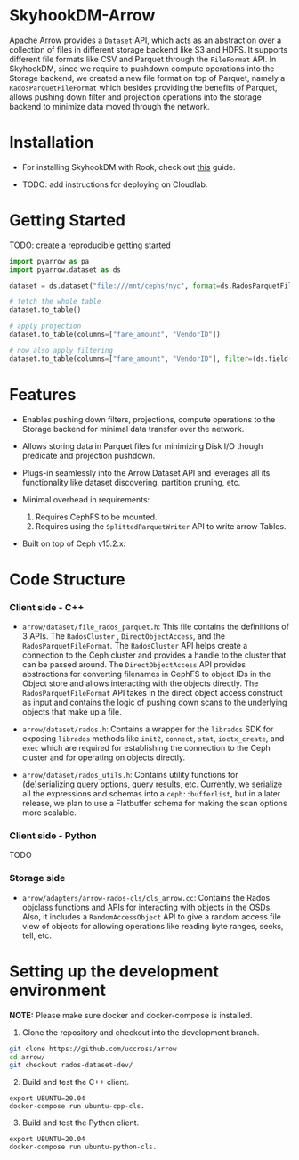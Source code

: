 # SkyhookDM-Arrow

Apache Arrow provides a `Dataset` API, which acts as an abstraction over a collection of files in different storage backend like S3 and HDFS. It supports different file formats like CSV and Parquet through the `FileFormat` API. In SkyhookDM, since we require to pushdown
compute operations into the Storage backend, we created a new file format on top of Parquet, namely a `RadosParquetFileFormat` which besides providing the benefits of Parquet, allows pushing down filter and projection operations into the storage backend to minimize data moved through the network.

# Installation

* For installing SkyhookDM with Rook, check out [this](https://github.com/JayjeetAtGithub/skyhookdm-arrow-docker/blob/master/README.md#deploying-skyhookdm-arrow-on-a-rook-cluster) guide.

* TODO: add instructions for deploying on Cloudlab.

# Getting Started

TODO: create a reproducible getting started

```python
import pyarrow as pa
import pyarrow.dataset as ds

dataset = ds.dataset("file:///mnt/cephs/nyc", format=ds.RadosParquetFileFormat(b"/etc/ceph/ceph.conf"))

# fetch the whole table
dataset.to_table()

# apply projection
dataset.to_table(columns=["fare_amount", "VendorID"])

# now also apply filtering
dataset.to_table(columns=["fare_amount", "VendorID"], filter=(ds.field("fare_amount") > 100.0)
```

# Features

* Enables pushing down filters, projections, compute operations to the Storage backend for minimal data transfer over the network.

* Allows storing data in Parquet files for minimizing Disk I/O though predicate and projection pushdown.

* Plugs-in seamlessly into the Arrow Dataset API and leverages all its functionality like dataset discovering,  partition pruning, etc.

* Minimal overhead in requirements: 
    1) Requires CephFS to be mounted. 
    2) Requires using the `SplittedParquetWriter` API to write arrow Tables.

* Built on top of Ceph v15.2.x.

# Code Structure

### Client side - C++

* `arrow/dataset/file_rados_parquet.h`: This file contains the definitions of 3 APIs. The `RadosCluster` , `DirectObjectAccess`, and the `RadosParquetFileFormat`. The `RadosCluster` API helps create a connection to the Ceph cluster and provides a handle to the cluster that can be passed around. The `DirectObjectAccess` API provides abstractions for converting filenames in CephFS to object IDs in the Object store and allows interacting with the objects directly. The `RadosParquetFileFormat` API takes in the direct object access construct as input and contains the logic of pushing down scans to the underlying objects that make up a file.

* `arrow/dataset/rados.h`: Contains a wrapper for the `librados` SDK for exposing `librados` methods like `init2`, `connect`, `stat`, `ioctx_create`, and `exec` which are required for establishing the connection to the Ceph cluster and for operating on objects directly. 

* `arrow/dataset/rados_utils.h`: Contains utility functions for (de)serializing query options, query results, etc. Currently, we serialize all the expressions and schemas into a `ceph::bufferlist`, but in a later release, we plan to use a Flatbuffer schema for making the scan options more scalable.

### Client side - Python

TODO

### Storage side

* `arrow/adapters/arrow-rados-cls/cls_arrow.cc`: Contains the Rados objclass functions and APIs for interacting with objects in the OSDs. Also, it includes a `RandomAccessObject` API to give a random access file view of objects for allowing operations like reading byte ranges, seeks, tell, etc. 

# Setting up the development environment

**NOTE:** Please make sure docker and docker-compose is installed.

1. Clone the repository and checkout into the development branch.

```bash
git clone https://github.com/uccross/arrow
cd arrow/
git checkout rados-dataset-dev/ 
```

2. Build and test the C++ client.
```
export UBUNTU=20.04
docker-compose run ubuntu-cpp-cls.
```

3. Build and test the Python client.
```
export UBUNTU=20.04
docker-compose run ubuntu-python-cls.
```
